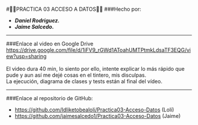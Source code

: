 #🔹🔷PRACTICA 03 ACCESO A DATOS🔷🔹 
###Hecho por:
- *<b>Daniel Rodriguez.*
- *Jaime Salcedo.</b>*

---

###Enlace al video en Google Drive 
https://drive.google.com/file/d/1iFV9_rGWd1AToahUMTPtmkLdsaTF3EQG/view?usp=sharing
<br/><br/>
El video dura 40 min, lo siento por ello, intente explicar lo más rápido 
que pude y aun así me dejé cosas en el tintero, mis disculpas.<br/>
La ejecución, diagrama de clases y tests están al final del vídeo.

---

###Enlace al repositorio de GitHub: 
- https://github.com/Idliketobealoli/Practica03-Acceso-Datos (Loli)
- https://github.com/jaimesalcedo1/Practica03-Acceso-Datos (Jaime)